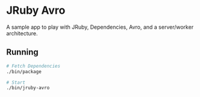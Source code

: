 # JRuby Avro

A sample app to play with JRuby, Dependencies, Avro, and a server/worker architecture.

## Running

``` bash
# Fetch Dependencies
./bin/package

# Start
./bin/jruby-avro
```
